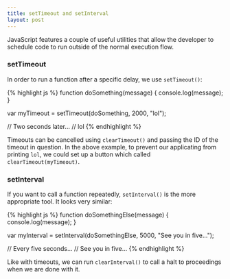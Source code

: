 ```yaml
---
title: setTimeout and setInterval
layout: post
---
```


JavaScript features a couple of useful utilities that allow the developer to schedule code to run outside of the normal execution flow.

### setTimeout

In order to run a function after a specific delay, we use `setTimeout()`:

{% highlight js %}
function doSomething(message) {
  console.log(message);
}

var myTimeout = setTimeout(doSomething, 2000, "lol");

// Two seconds later...
// lol
{% endhighlight %}

Timeouts can be cancelled using `clearTimeout()` and passing the ID of the timeout in question. In the above example, to prevent our applicating from printing `lol`, we could set up a button which called `clearTimeout(myTimeout)`.


### setInterval

If you want to call a function repeatedly, `setInterval()` is the more appropriate tool. It looks very similar:

{% highlight js %}
function doSomethingElse(message) {
  console.log(message);
}

var myInterval = setInterval(doSomethingElse, 5000, "See you in five...");

// Every five seconds...
// See you in five...
{% endhighlight %}

Like with timeouts, we can run `clearInterval()` to call a halt to proceedings when we are done with it. 